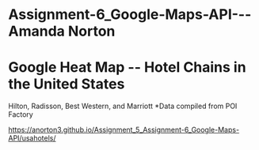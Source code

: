 # Assignment-6_Google-Maps-API---Amanda Norton

# Google Heat Map -- Hotel Chains in the United States
Hilton, Radisson, Best Western, and Marriott
*Data compiled from POI Factory

<https://anorton3.github.io/Assignment_5_Assignment-6_Google-Maps-API/usahotels/>
